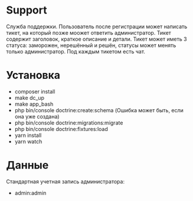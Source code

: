 # Support
Служба поддержки.
Пользователь после регистрации может написать тикет, на который позже моожет ответить администратор.
Тикет содержит заголовок, краткое описание и детали.
Тикет может иметь 3 статуcа: заморожен, нерешённый и решён, статусы может менять только администратор.
Под каждым тикетом есть чат.
# Установка
- composer install
- make dc_up
- make app_bash
- php bin/console doctrine:create:schema (Ошибка может быть, если она уже создана)
- php bin/console doctrine:migrations:migrate
- php bin/console doctrine:fixtures:load
- yarn install
- yarn watch
# Данные
Стандартная учетная запись администратора:
- admin:admin
